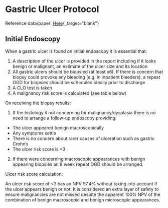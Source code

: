 # Gastric Ulcer Protocol

Reference data/paper: [Here](https://fg.bmj.com/content/flgastro/early/2021/02/25/flgastro-2020-101759.full.pdf){_target="blank"}

## Initial Endoscopy

When a gastric ulcer is found on initial endoscopy it is essential that:

1. A description of the ulcer is provided in the report including if it looks benign or malignant, an estimate of the ulcer size and its location
2. All gastric ulcers should be biopsied (at least x6). If there is concern that biopsy could provoke any bleeding (e.g. in inpatient bleeders), a repeat OGD for biopsies should be scheduled ideally prior to discharge
3. A CLO test is taken
4. A malignancy risk score is calculated (see table below)

On receiving the biopsy results:

1. If the histology it not concerning for malignancy/dysplasia there is no need to arrange a follow-up endoscopy providing:

- The ulcer appeared benign macroscopically
- Any symptoms settle
- There is no concern about rarer causes of ulceration such as gastric Crohn’s
- The ulcer risk score is <3

2. If there were concerning macroscopic appearances with benign appearing biopsies an 8 week repeat OGD should be arranged.

Ulcer risk score calculation:

An ulcer risk score of <3 has an NPV 97.4% without taking into account if the ulcer appears benign or not. It is considered an extra layer of safety to ensure malignancies are not missed despite the apparent 100% NPV of the combination of benign macroscopic and benign microscopic appearances.
